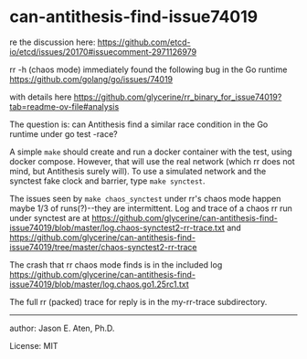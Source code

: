 can-antithesis-find-issue74019
==============================

re the discussion here:
https://github.com/etcd-io/etcd/issues/20170#issuecomment-2971126979

rr -h (chaos mode) immediately found the following bug in the Go runtime
https://github.com/golang/go/issues/74019

with details here
https://github.com/glycerine/rr_binary_for_issue74019?tab=readme-ov-file#analysis

The question is: can Antithesis find a similar
race condition in the Go runtime under go test -race?

A simple `make` should create and run a docker container
with the test, using docker compose. However, that will
use the real network (which rr does not mind, but
Antithesis surely will). To use a simulated network and
the synctest fake clock and barrier, type `make synctest`.

The issues seen by `make chaos_synctest` under rr's chaos
mode happen maybe 1/3 of runs(?)--they are intermittent.
Log and trace of a chaos rr run under synctest are at https://github.com/glycerine/can-antithesis-find-issue74019/blob/master/log.chaos-synctest2-rr-trace.txt and https://github.com/glycerine/can-antithesis-find-issue74019/tree/master/chaos-synctest2-rr-trace


The crash that rr chaos mode finds is in the included log
https://github.com/glycerine/can-antithesis-find-issue74019/blob/master/log.chaos.go1.25rc1.txt

The full rr (packed) trace for reply is in the my-rr-trace subdirectory.

---
author: Jason E. Aten, Ph.D.

License: MIT
